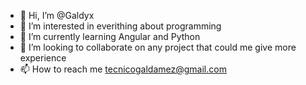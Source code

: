 - 👋 Hi, I’m @Galdyx
- 👀 I’m interested in everithing about programming
- 🌱 I’m currently learning Angular and Python
- 💞️ I’m looking to collaborate on any project that could me give more experience
- 📫 How to reach me tecnicogaldamez@gmail.com

<!---
Galdyx/Galdyx is a ✨ special ✨ repository because its `README.md` (this file) appears on your GitHub profile.
You can click the Preview link to take a look at your changes.
--->
